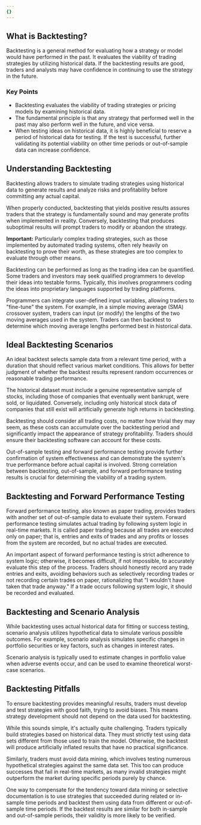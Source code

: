 ```yaml
---
{}
---
```


## What is Backtesting?

Backtesting is a general method for evaluating how a strategy or model would have performed in the past. It evaluates the viability of trading strategies by utilizing historical data. If the backtesting results are good, traders and analysts may have confidence in continuing to use the strategy in the future.

### Key Points

- Backtesting evaluates the viability of trading strategies or pricing models by examining historical data.
- The fundamental principle is that any strategy that performed well in the past may also perform well in the future, and vice versa.
- When testing ideas on historical data, it is highly beneficial to reserve a period of historical data for testing. If the test is successful, further validating its potential viability on other time periods or out-of-sample data can increase confidence.

## Understanding Backtesting

Backtesting allows traders to simulate trading strategies using historical data to generate results and analyze risks and profitability before committing any actual capital.

When properly conducted, backtesting that yields positive results assures traders that the strategy is fundamentally sound and may generate profits when implemented in reality. Conversely, backtesting that produces suboptimal results will prompt traders to modify or abandon the strategy.

**Important:** Particularly complex trading strategies, such as those implemented by automated trading systems, often rely heavily on backtesting to prove their worth, as these strategies are too complex to evaluate through other means.

Backtesting can be performed as long as the trading idea can be quantified. Some traders and investors may seek qualified programmers to develop their ideas into testable forms. Typically, this involves programmers coding the ideas into proprietary languages supported by trading platforms.

Programmers can integrate user-defined input variables, allowing traders to "fine-tune" the system. For example, in a simple moving average (SMA) crossover system, traders can input (or modify) the lengths of the two moving averages used in the system. Traders can then backtest to determine which moving average lengths performed best in historical data.

## Ideal Backtesting Scenarios

An ideal backtest selects sample data from a relevant time period, with a duration that should reflect various market conditions. This allows for better judgment of whether the backtest results represent random occurrences or reasonable trading performance.

The historical dataset must include a genuine representative sample of stocks, including those of companies that eventually went bankrupt, were sold, or liquidated. Conversely, including only historical stock data of companies that still exist will artificially generate high returns in backtesting.

Backtesting should consider all trading costs, no matter how trivial they may seem, as these costs can accumulate over the backtesting period and significantly impact the appearance of strategy profitability. Traders should ensure their backtesting software can account for these costs.

Out-of-sample testing and forward performance testing provide further confirmation of system effectiveness and can demonstrate the system's true performance before actual capital is involved. Strong correlation between backtesting, out-of-sample, and forward performance testing results is crucial for determining the viability of a trading system.

## Backtesting and Forward Performance Testing

Forward performance testing, also known as paper trading, provides traders with another set of out-of-sample data to evaluate their system. Forward performance testing simulates actual trading by following system logic in real-time markets. It is called paper trading because all trades are executed only on paper; that is, entries and exits of trades and any profits or losses from the system are recorded, but no actual trades are executed.

An important aspect of forward performance testing is strict adherence to system logic; otherwise, it becomes difficult, if not impossible, to accurately evaluate this step of the process. Traders should honestly record any trade entries and exits, avoiding behaviors such as selectively recording trades or not recording certain trades on paper, rationalizing that "I wouldn't have taken that trade anyway." If a trade occurs following system logic, it should be recorded and evaluated.

## Backtesting and Scenario Analysis

While backtesting uses actual historical data for fitting or success testing, scenario analysis utilizes hypothetical data to simulate various possible outcomes. For example, scenario analysis simulates specific changes in portfolio securities or key factors, such as changes in interest rates.

Scenario analysis is typically used to estimate changes in portfolio value when adverse events occur, and can be used to examine theoretical worst-case scenarios.

## Backtesting Pitfalls

To ensure backtesting provides meaningful results, traders must develop and test strategies with good faith, trying to avoid biases. This means strategy development should not depend on the data used for backtesting.

While this sounds simple, it's actually quite challenging. Traders typically build strategies based on historical data. They must strictly test using data sets different from those used to train the model. Otherwise, the backtest will produce artificially inflated results that have no practical significance.

Similarly, traders must avoid data mining, which involves testing numerous hypothetical strategies against the same data set. This too can produce successes that fail in real-time markets, as many invalid strategies might outperform the market during specific periods purely by chance.

One way to compensate for the tendency toward data mining or selective documentation is to use strategies that succeeded during related or in-sample time periods and backtest them using data from different or out-of-sample time periods. If the backtest results are similar for both in-sample and out-of-sample periods, their validity is more likely to be verified.